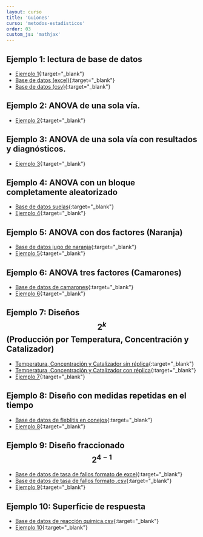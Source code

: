 ```yaml
---
layout: curso
title: 'Guiones'
curso: 'metodos-estadisticos'
order: 03
custom_js: 'mathjax'
---
```


## Ejemplo 1: lectura de base de datos

- [Ejemplo 1](/metodos-estadisticos/guiones/Ejemplo1.html){:target="_blank"}
- [Base de datos (excel)](/metodos-estadisticos/guiones/Ejemplo1.xlsx){:target="_blank"}
- [Base de datos (csv)](/metodos-estadisticos/guiones/Ejemplo1.csv){:target="_blank"}

## Ejemplo 2: ANOVA de una sola vía.
- [Ejemplo 2](/metodos-estadisticos/guiones/Ejemplo2.html){:target="_blank"}

## Ejemplo 3: ANOVA de una sola vía con resultados y diagnósticos.
- [Ejemplo 3](/metodos-estadisticos/guiones/Ejemplo3.html){:target="_blank"}

## Ejemplo 4: ANOVA con un bloque completamente aleatorizado
- [Base de datos suelas](/metodos-estadisticos/guiones/suelas1.csv){:target="_blank"}
- [Ejemplo 4](/metodos-estadisticos/guiones/suelas.html){:target="_blank"}

## Ejemplo 5: ANOVA con dos factores (Naranja)
- [Base de datos jugo de naranja](/metodos-estadisticos/guiones/naranja.csv){:target="_blank"}
- [Ejemplo 5](/metodos-estadisticos/guiones/naranja.html){:target="_blank"}

## Ejemplo 6: ANOVA tres factores (Camarones)
- [Base de datos de camarones](/metodos-estadisticos/guiones/camarones.csv){:target="_blank"}
- [Ejemplo 6](/metodos-estadisticos/guiones/camarones.html){:target="_blank"}

## Ejemplo 7: Diseños $$2^k$$ (Producción por Temperatura, Concentración y Catalizador)
- [Temperatura, Concentración y Catalizador sin réplica](/metodos-estadisticos/guiones/tab0502.dat){:target="_blank"}
- [Temperatura, Concentración y Catalizador con réplica](/metodos-estadisticos/guiones/tab0503.dat){:target="_blank"}
- [Ejemplo 7](/metodos-estadisticos/guiones/diseño2K.html){:target="_blank"}

## Ejemplo 8: Diseño con medidas repetidas en el tiempo
- [Base de datos de fleblitis en conejos](/metodos-estadisticos/guiones/flebitis.csv){:target="_blank"}
- [Ejemplo 8](/metodos-estadisticos/guiones/analisisFlebitis.html){:target="_blank"}

## Ejemplo 9: Diseño fraccionado $$2^{4-1}$$
- [Base de datos de tasa de fallos formato de excel](/metodos-estadisticos/guiones/fallos.xlsx){:target="_blank"}
- [Base de datos de tasa de fallos formato .csv](/metodos-estadisticos/guiones/fallos.csv){:target="_blank"}
- [Ejemplo 9](/metodos-estadisticos/guiones/fallos.html){:target="_blank"}

## Ejemplo 10: Superficie de respuesta
- [Base de datos de reacción química.csv](/metodos-estadisticos/guiones/reaccionQuimica.csv){:target="_blank"}
- [Ejemplo 10](/metodos-estadisticos/guiones/superficieRtaI.html){:target="_blank"}
